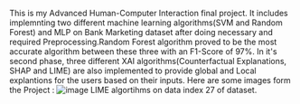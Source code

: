 This is my Advanced Human-Computer Interaction final project. It includes implemnting two different machine learning algorithms(SVM and Random Forest) and MLP on Bank Marketing dataset after doing necessary and required Preprocessing.Random Forest algorithm proved to be the most accurate algorithm between these three with an F1-Score of 97%.
In it's second phase, three different XAI algorithms(Counterfactual Explanations, SHAP and LIME) are also implemented to provide global and Local explantions for the users based on their inputs.
Here are some images form the Project : 
![image](https://github.com/Hooman7798/XAI-Algorithms-on-Bank-Marketing-dataset/assets/168962707/4417d252-9a12-46e1-bc93-414630d6007b)
 LIME algortihms on data index 27 of dataset. 
